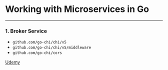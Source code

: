# Working with Microservices in Go

---

### 1. Broker Service

- `github.com/go-chi/chi/v5`
- `github.com/go-chi/chi/v5/middleware`
- `github.com/go-chi/cors`

[Udemy](https://www.udemy.com/course/working-with-microservices-in-go/)
